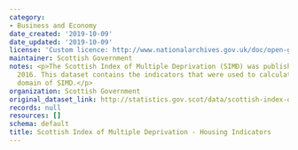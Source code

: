 ```yaml
---
category:
- Business and Economy
date_created: '2019-10-09'
date_updated: '2019-10-09'
license: 'Custom licence: http://www.nationalarchives.gov.uk/doc/open-government-licence/version/3/'
maintainer: Scottish Government
notes: <p>The Scottish Index of Multiple Deprivation (SIMD) was published in August
  2016. This dataset contains the indicators that were used to calculate the housing
  domain of SIMD.</p>
organization: Scottish Government
original_dataset_link: http://statistics.gov.scot/data/scottish-index-of-multiple-deprivation---housing-indicators
records: null
resources: []
schema: default
title: Scottish Index of Multiple Deprivation - Housing Indicators
---
```


